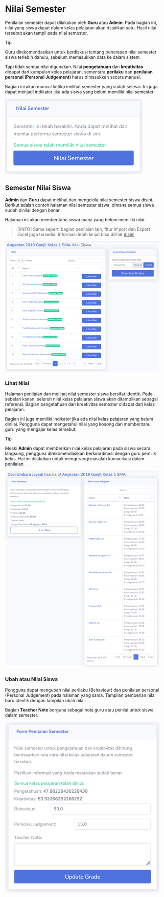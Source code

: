 # Nilai Semester
Penilaian semester dapat dilakukan oleh **Guru** atau **Admin**. Pada bagian ini, nilai yang siswa dapat dalam kelas pelajaran akan dijadikan satu. Hasil nilai tersebut akan tampil pada nilai semester.

> [!TIP]
> Guru direkomendasikan untuk berdiskusi tentang penerapan nilai semester siswa terlebih dahulu, sebelum memasukkan data ke dalam sistem.

Tapi tidak semua nilai digunakan. Nilai **pengetahuan** dan **kreativitas** didapat dari kumpulan kelas pelajaran, sementara **perilaku** dan **penilaian personal (Personal Judgement)** harus dimasukkan secara manual.

Bagian ini akan muncul ketika melihat semester yang sudah selesai. Ini juga dapat menjadi indikator jika ada siswa yang belum memiliki nilai semester.

![Semester Nilai Start](_media/semester_nilai_start.png)

## Semester Nilai Siswa
**Admin** dan **Guru** dapat melihat dan mengelola nilai semester siswa disini. Berikut adalah contoh halaman nilai semester siswa, dimana semua siswa sudah dinilai dengan benar.

Halaman ini akan memberitahu siswa mana yang belum memiliki nilai.

> [!INFO]
> Sama seperti bagian penilaian lain, fitur Import dan Export Excel juga tersedia. Informasi lebih lanjut bisa dilihat [disini](../../general/import_export.md).

![Semester Nilai](_media/semester_nilai.png)

### Lihat Nilai
Halaman penilaian dan melihat nilai semester siswa bersifat identik. Pada sebelah kanan, seluruh nilai kelas pelajaran siswa akan ditampilkan sebagai referensi. Bagian pengetahuan dan kreativitas semester didapat dari kelas pelajaran.

Bagian ini juga memiliki indikator jika ada nilai kelas pelajaran yang belum dinilai. Pengguna dapat mengetahui nilai yang kosong dan memberitahu guru yang mengajar kelas tersebut.

> [!TIP]
> Meski **Admin** dapat memberikan nilai kelas pelajaran pada siswa secara langsung, pengguna direkomendasikan berkoordinasi dengan guru pemilik kelas. Hal ini dilakukan untuk mengurangi masalah komunikasi dalam penilaian.

![Semester Nilai Siswa](_media/semester_nilai_siswa.png)

### Ubah atau Nilai Siswa
Pengguna dapat mengubah nilai perilaku (Behaviour) dan penilaian personal (Personal Judgement) pada halaman yang sama. Tampilan pemberian nilai baru identik dengan tampilan ubah nilai.

Bagian **Teacher Note** berguna sebagai nota guru atau penilai untuk siswa dalam semester.

![Semester Nilai Siswa Edit](_media/semester_nilai_siswa_edit.png)
